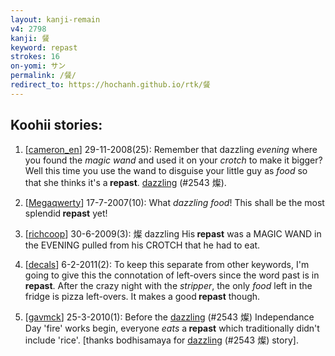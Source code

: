 ```yaml
---
layout: kanji-remain
v4: 2798
kanji: 餐
keyword: repast
strokes: 16
on-yomi: サン
permalink: /餐/
redirect_to: https://hochanh.github.io/rtk/餐
---
```


## Koohii stories: 

1) [<a href="http://kanji.koohii.com/profile/cameron_en">cameron_en</a>] 29-11-2008(25): Remember that dazzling <em>evening</em> where you found the <em>magic wand</em> and used it on your <em>crotch</em> to make it bigger? Well this time you use the wand to disguise your little guy as <em>food</em> so that she thinks it&#039;s a<strong> repast</strong>. <a href="../v4/2543.html">dazzling</a> (#2543 燦).

2) [<a href="http://kanji.koohii.com/profile/Megaqwerty">Megaqwerty</a>] 17-7-2007(10): What <em>dazzling food</em>! This shall be the most splendid<strong> repast</strong> yet!

3) [<a href="http://kanji.koohii.com/profile/richcoop">richcoop</a>] 30-6-2009(3): 燦 dazzling His<strong> repast</strong> was a MAGIC WAND in the EVENING pulled from his CROTCH that he had to eat.

4) [<a href="http://kanji.koohii.com/profile/decals">decals</a>] 6-2-2011(2): To keep this separate from other keywords, I&#039;m going to give this the connotation of left-overs since the word past is in<strong> repast</strong>. After the crazy night with the <em>stripper</em>, the only <em>food</em> left in the fridge is pizza left-overs. It makes a good<strong> repast</strong> though.

5) [<a href="http://kanji.koohii.com/profile/gavmck">gavmck</a>] 25-3-2010(1): Before the <a href="../v4/2543.html">dazzling</a> (#2543 燦) Independance Day &#039;fire&#039; works begin, everyone <em>eats</em> a<strong> repast</strong> which traditionally didn&#039;t include &#039;rice&#039;. [thanks bodhisamaya for <a href="../v4/2543.html">dazzling</a> (#2543 燦) story].

